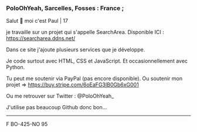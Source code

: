 ### PoloOhYeah, Sarcelles, Fosses : France ;

Salut 👋 moi c'est Paul | 17

je travaille sur un projet qui s'appelle SearchArea.
Disponible ICI : https://searcharea.ddns.net/

Dans ce site j'ajoute plusieurs services que je développe.

Je code surtout avec HTML, CSS et JavaScript.
Et occasionnellement avec Python.

Tu peut me soutenir via PayPal (pas encore disponible).
Ou soutenir mon projet => https://buy.stripe.com/6oEaFG3IB0Gb6xG001

Ou me retrouver sur Twitter : @PoloOhYeah_

J'utilise pas beaucoup Github donc bon...
_______________
F  BO-425-NO 95

